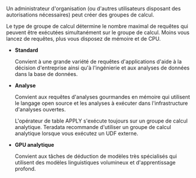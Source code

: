 Un administrateur d'organisation (ou d'autres utilisateurs disposant des autorisations nécessaires) peut créer des groupes de calcul.

Le type de groupe de calcul détermine le nombre maximal de requêtes qui peuvent être exécutées simultanément sur le groupe de calcul. Moins vous lancez de requêtes, plus vous disposez de mémoire et de CPU.

-   **Standard**

    Convient à une grande variété de requêtes d'applications d'aide à la décision d'entreprise ainsi qu'à l'ingénierie et aux analyses de données dans la base de données.

-   **Analyse**

    Convient aux requêtes d'analyses gourmandes en mémoire qui utilisent le langage open source et les analyses à exécuter dans l'infrastructure d'analyses ouvertes.

    L'opérateur de table APPLY s'exécute toujours sur un groupe de calcul analytique. Teradata recommande d'utiliser un groupe de calcul analytique lorsque vous exécutez un UDF externe.

-   **GPU analytique**

    Convient aux tâches de déduction de modèles très spécialisés qui utilisent des modèles linguistiques volumineux et d'apprentissage profond.
